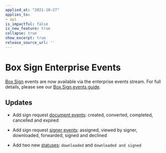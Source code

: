 ```yaml
---
applied_at: "2021-10-27"
applies_to: 
- api
is_impactful: false
is_new_feature: true
collapse: true
show_excerpt: true
release_source_url: ''
---
```


# Box Sign Enterprise Events

[Box Sign][sign] events are now available via the enterprise events stream.
For full details, please see our [Box Sign events guide][seg].

## Updates

<!--alex ignore cancelled and expired-->
* Add sign request [document events][d]: created, converted, completed,
cancelled and expired

* Add sign request [signer events][s]: assigned, viewed by signer, downloaded,
 forwarded, signed and declined 

* Add two new [statuses][stat]: `downloaded` and `downloaded and signed`

[stat]: e://resources/sign-requests/#param-status
[s]: g://events/event-triggers/sign-events/#signer-events
[d]: g://events/event-triggers/sign-events/#document-events
[seg]: g://events/event-triggers/sign-events
[sign]: g://box-sign
